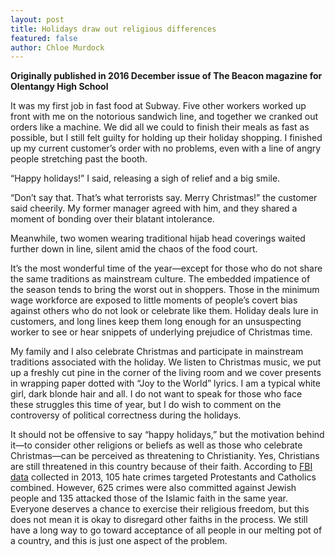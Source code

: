 ```yaml
---
layout: post
title: Holidays draw out religious differences
featured: false
author: Chloe Murdock
---
```


**Originally published in 2016 December issue of The Beacon magazine for Olentangy High School**

It was my first job in fast food at Subway. Five other workers worked up front with me on the notorious sandwich line, and together we cranked out orders like a machine. We did all we could to finish their meals as fast as possible, but I still felt guilty for holding up their holiday shopping. I finished up my current customer’s order with no problems, even with a line of angry people stretching past the booth.

“Happy holidays!” I said, releasing a sigh of relief and a big smile.

“Don’t say that. That’s what terrorists say. Merry Christmas!” the customer said cheerily. My former manager agreed with him, and they shared a moment of bonding over their blatant intolerance.

Meanwhile, two women wearing traditional hijab head coverings waited further down in line, silent amid the chaos of the food court.

It’s the most wonderful time of the year—except for those who do not share the same traditions as mainstream culture. The embedded impatience of the season tends to bring the worst out in shoppers. Those in the minimum wage workforce are exposed to little moments of people’s covert bias against others who do not look or celebrate like them. Holiday deals lure in customers, and long lines keep them long enough for an unsuspecting worker to see or hear snippets of underlying prejudice of Christmas time.

My family and I also celebrate Christmas and participate in mainstream traditions associated with the holiday. We listen to Christmas music, we put up a freshly cut pine in the corner of the living room and we cover presents in wrapping paper dotted with “Joy to the World” lyrics. I am a typical white girl, dark blonde hair and all. I do not want to speak for those who face these struggles this time of year, but I do wish to comment on the controversy of political correctness during the holidays.

It should not be offensive to say “happy holidays,” but the motivation behind it—to consider other religions or beliefs as well as those who celebrate Christmas—can be perceived as threatening to Christianity. Yes, Christians are still threatened in this country because of their faith. According to [FBI data](https://ucr.fbi.gov/hate-crime/2013/topic-pages/victims/victims_final) collected in 2013, 105 hate crimes targeted Protestants and Catholics combined. However, 625 crimes were also committed against Jewish people and 135 attacked those of the Islamic faith in the same year. Everyone deserves a chance to exercise their religious freedom, but this does not mean it is okay to disregard other faiths in the process. We still have a long way to go toward acceptance of all people in our melting pot of a country, and this is just one aspect of the problem.

